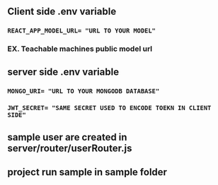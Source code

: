 
## Client side .env variable 

### `REACT_APP_MODEL_URL= "URL TO YOUR MODEL"`  
### EX. Teachable machines public model url

 


## server side .env variable 

### `MONGO_URI= "URL TO YOUR MONGODB DATABASE"`

### `JWT_SECRET= "SAME SECRET USED TO ENCODE TOEKN IN CLIENT SIDE"`  



## sample user are created in server/router/userRouter.js
## project run sample in sample folder